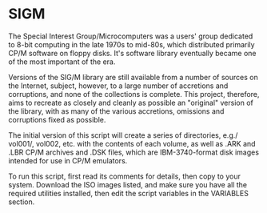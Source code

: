 # SIGM
The Special Interest Group/Microcomputers was a users' group dedicated to 8-bit computing in the late 1970s to mid-80s, which distributed primarily CP/M software on floppy disks. It's software library eventually became one of the most important of the era.

Versions of the SIG/M library are still available from a number of sources on the Internet, subject, however, to a large number of accretions and corruptions, and none of the collections is complete. This project, therefore, aims to recreate as closely and cleanly as possible an "original" version of the library, with as many of the various accretions, omissions and corruptions fixed as possible.

The initial version of this script will create a series of directories, e.g./ vol001/, vol002, etc. with the contents of each volume, as well as .ARK and .LBR CP/M archives and .DSK files, which are IBM-3740-format disk images intended for use in CP/M emulators.

To run this script, first read its comments for details, then copy to your system. Download the ISO images listed, and make sure you have all the required utilities installed, then edit the script variables in the VARIABLES section.
